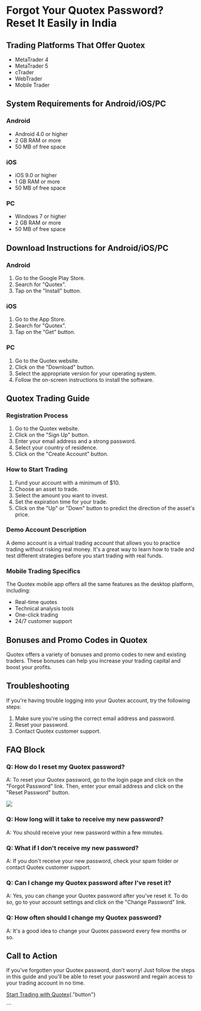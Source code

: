# Forgot Your Quotex Password? Reset It Easily in India

## Trading Platforms That Offer Quotex

-   MetaTrader 4
-   MetaTrader 5
-   cTrader
-   WebTrader
-   Mobile Trader

## System Requirements for Android/iOS/PC

### Android

-   Android 4.0 or higher
-   2 GB RAM or more
-   50 MB of free space

### iOS

-   iOS 9.0 or higher
-   1 GB RAM or more
-   50 MB of free space

### PC

-   Windows 7 or higher
-   2 GB RAM or more
-   50 MB of free space

## Download Instructions for Android/iOS/PC

### Android

1.  Go to the Google Play Store.
2.  Search for "Quotex".
3.  Tap on the "Install" button.

### iOS

1.  Go to the App Store.
2.  Search for "Quotex".
3.  Tap on the "Get" button.

### PC

1.  Go to the Quotex website.
2.  Click on the "Download" button.
3.  Select the appropriate version for your operating system.
4.  Follow the on-screen instructions to install the software.

## Quotex Trading Guide

### Registration Process

1.  Go to the Quotex website.
2.  Click on the "Sign Up" button.
3.  Enter your email address and a strong password.
4.  Select your country of residence.
5.  Click on the "Create Account" button.

### How to Start Trading

1.  Fund your account with a minimum of \$10.
2.  Choose an asset to trade.
3.  Select the amount you want to invest.
4.  Set the expiration time for your trade.
5.  Click on the "Up" or "Down" button to predict the
    direction of the asset\'s price.

### Demo Account Description

A demo account is a virtual trading account that allows you to practice
trading without risking real money. It\'s a great way to learn how to
trade and test different strategies before you start trading with real
funds.

### Mobile Trading Specifics

The Quotex mobile app offers all the same features as the desktop
platform, including:

-   Real-time quotes
-   Technical analysis tools
-   One-click trading
-   24/7 customer support

## Bonuses and Promo Codes in Quotex

Quotex offers a variety of bonuses and promo codes to new and existing
traders. These bonuses can help you increase your trading capital and
boost your profits.

## Troubleshooting

If you\'re having trouble logging into your Quotex account, try the
following steps:

1.  Make sure you\'re using the correct email address and password.
2.  Reset your password.
3.  Contact Quotex customer support.

## FAQ Block




### Q: How do I reset my Quotex password?

A: To reset your Quotex password, go to the login page and click on the
"Forgot Password" link. Then, enter your email address and click
on the "Reset Password" button.

[![](https://static.quotex.io/files/4_en/300_250.jpg)](https://traff.sbs/brokerqxlid)







### Q: How long will it take to receive my new password?

A: You should receive your new password within a few minutes.







### Q: What if I don\'t receive my new password?

A: If you don\'t receive your new password, check your spam folder or
contact Quotex customer support.







### Q: Can I change my Quotex password after I\'ve reset it?

A: Yes, you can change your Quotex password after you\'ve reset it. To
do so, go to your account settings and click on the "Change
Password" link.







### Q: How often should I change my Quotex password?

A: It\'s a good idea to change your Quotex password every few months or
so.




## Call to Action

If you\'ve forgotten your Quotex password, don\'t worry! Just follow the
steps in this guide and you\'ll be able to reset your password and
regain access to your trading account in no time.

[Start Trading with
Quotex](\%22https://traff.sbs/brokerqxsignup\%22){."button"}

\`\`\`


